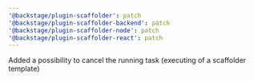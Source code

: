 ```yaml
---
'@backstage/plugin-scaffolder': patch
'@backstage/plugin-scaffolder-backend': patch
'@backstage/plugin-scaffolder-node': patch
'@backstage/plugin-scaffolder-react': patch
---
```


Added a possibility to cancel the running task (executing of a scaffolder template)
